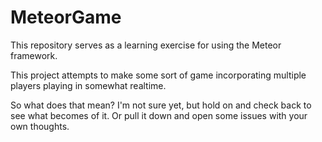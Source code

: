 MeteorGame
==========

This repository serves as a learning exercise for using the Meteor framework.

This project attempts to make some sort of game incorporating multiple players playing in somewhat realtime. 

So what does that mean? I'm not sure yet, but hold on and check back to see what becomes of it. Or pull it down and open some issues with your own thoughts.
